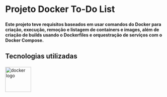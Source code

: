 <h1 align="left">Projeto Docker To-Do List</h1>

###

<h4 align="left">Este projeto teve requisitos baseados em usar comandos do Docker para criação, execução, remoção e listagem de containers e images, além de criação de builds usando o Dockerfiles e orquestração de serviços com o Docker Compose.</h4>

###

<h2 align="left">Tecnologias utilizadas</h2>

###

<div align="left">
  <img src="https://cdn.jsdelivr.net/gh/devicons/devicon/icons/docker/docker-original.svg" height="80" width="82" alt="docker logo"  />
</div>

###
